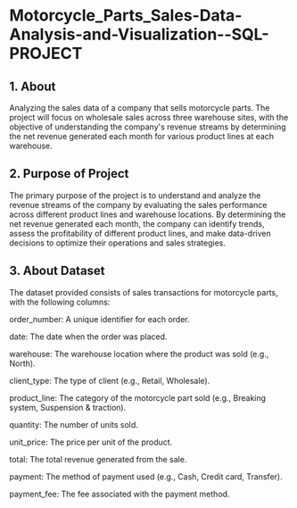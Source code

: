 # Motorcycle_Parts_Sales-Data-Analysis-and-Visualization--SQL-PROJECT
## 1. About
Analyzing the sales data of a company that sells motorcycle parts. The project will focus on wholesale sales across three warehouse sites, with the objective of understanding the company's revenue streams by determining the net revenue generated each month for various product lines at each warehouse. 

## 2. Purpose of Project
The primary purpose of the project is to understand and analyze the revenue streams of the company by evaluating the sales performance across different product lines and warehouse locations. By determining the net revenue generated each month, the company can identify trends, assess the profitability of different product lines, and make data-driven decisions to optimize their operations and sales strategies.

## 3. About Dataset
The dataset provided consists of sales transactions for motorcycle parts, with the following columns:

order_number: A unique identifier for each order.

date: The date when the order was placed.

warehouse: The warehouse location where the product was sold (e.g., North).

client_type: The type of client (e.g., Retail, Wholesale).

product_line: The category of the motorcycle part sold (e.g., Breaking system, Suspension & traction).

quantity: The number of units sold.

unit_price: The price per unit of the product.

total: The total revenue generated from the sale.

payment: The method of payment used (e.g., Cash, Credit card, Transfer).

payment_fee: The fee associated with the payment method.

